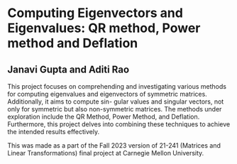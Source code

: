 # Computing Eigenvectors and Eigenvalues: QR method, Power method and Deflation
## Janavi Gupta and Aditi Rao
This project focuses on comprehending and investigating various methods for computing eigenvalues and eigenvectors of symmetric matrices. Additionally, it aims to compute sin-
gular values and singular vectors, not only for symmetric but also non-symmetric matrices. The methods under exploration include the QR Method, Power Method, and Deflation.
Furthermore, this project delves into combining these techniques to achieve the intended results effectively.

This was made as a part of the Fall 2023 version of 21-241 (Matrices and Linear Transformations) final project at Carnegie Mellon University.
